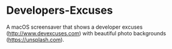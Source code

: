 # Developers-Excuses
A macOS screensaver that shows a developer excuses (http://www.devexcuses.com) with beautiful photo backgrounds (https://unsplash.com).
